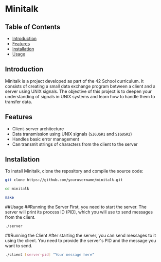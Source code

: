 # Minitalk

## Table of Contents
- [Introduction](#introduction)
- [Features](#features)
- [Installation](#installation)
- [Usage](#usage)

## Introduction
Minitalk is a project developed as part of the 42 School curriculum. It consists of creating a small data exchange program between a client and a server using UNIX signals. The objective of this project is to deepen your understanding of signals in UNIX systems and learn how to handle them to transfer data.

## Features
- Client-server architecture
- Data transmission using UNIX signals (`SIGUSR1` and `SIGUSR2`)
- Handles basic error management
- Can transmit strings of characters from the client to the server

## Installation
To install Minitalk, clone the repository and compile the source code:

```bash
git clone https://github.com/yourusername/minitalk.git

cd minitalk

make
```

##Usage
##Running the Server
First, you need to start the server. The server will print its process ID (PID), which you will use to send messages from the client.
```bash
./server
```
##Running the Client
After starting the server, you can send messages to it using the client. You need to provide the server's PID and the message you want to send.
```bash
./client [server-pid] "Your message here"
```
